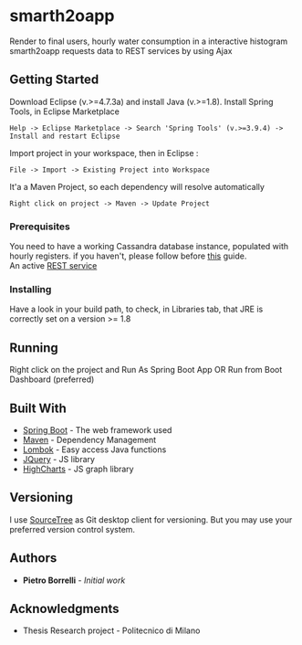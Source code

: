 # smarth2oapp

Render to final users, hourly water consumption in a interactive histogram<br>
smarth2oapp requests data to REST services by using Ajax

## Getting Started
Download Eclipse (v.>=4.7.3a) and install Java (v.>=1.8).
Install Spring Tools, in Eclipse Marketplace
```
Help -> Eclipse Marketplace -> Search 'Spring Tools' (v.>=3.9.4) -> Install and restart Eclipse
```
Import project in your workspace, then in Eclipse :
```
File -> Import -> Existing Project into Workspace
```
It'a a Maven Project, so each dependency will resolve automatically
```
Right click on project -> Maven -> Update Project
```

### Prerequisites

You need to have a working Cassandra database instance, populated with hourly registers. if you haven't, please follow before <a href="https://github.com/pietroborrelli/spring-data-cassandra" target="_blank" >this</a> guide.
<br>
An active <a href="https://github.com/pietroborrelli/PolimiRESTServices/">REST service</a>

### Installing

Have a look in your build path, to check, in Libraries tab, that JRE is correctly set on a version >= 1.8

## Running 

Right click on the project and Run As Spring Boot App OR Run from Boot Dashboard (preferred)<br>

## Built With

* [Spring Boot](https://spring.io/projects/spring-boot) - The web framework used
* [Maven](https://maven.apache.org/) - Dependency Management
* [Lombok](https://projectlombok.org/) - Easy access Java functions
* [JQuery](http://jquery.com/) - JS library
* [HighCharts](https://www.highcharts.com/) - JS graph library

## Versioning

I use [SourceTree](https://www.sourcetreeapp.com/) as Git desktop client for versioning. But you may use your preferred  version control system.

## Authors

* **Pietro Borrelli** - *Initial work*

## Acknowledgments

* Thesis Research project - Politecnico di Milano
